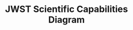 ---
title: "JWST Scientific Capabilities Diagram"
year: 2022
medium: "Technical Illustration, Educational Design"
description: "Comprehensive diagram explaining JWST's instruments and scientific capabilities"
category: "academic"
tags: ["JWST", "space telescope", "infrared", "scientific instruments"]
featured: false
hero_image: "bird_scissors.png"
images:
  - filename: "bird_scissors.png"
    alt: "JWST capabilities diagram"
    caption: "Scientific instruments and observation capabilities"
  - filename: "bird_scissors.png"
    alt: "JWST mirror configuration"
    caption: "Detailed view of segmented mirror system"
  - filename: "bird_scissors.png"
    alt: "Instrument placement detail"
    caption: "NIRCam, MIRI, and other instrument locations"
extensions:
  collaboration: "NASA Goddard Space Flight Center"
  accuracy_review: "JWST science team"
  educational_use: "University astronomy courses"
  mirror_segments: "18 hexagonal beryllium mirrors"
---